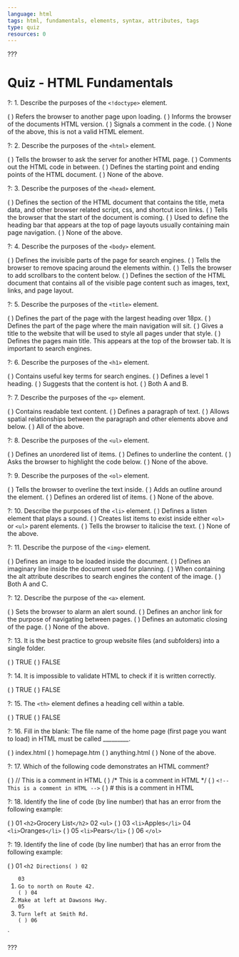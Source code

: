 ```yaml
---
language: html
tags: html, fundamentals, elements, syntax, attributes, tags
type: quiz
resources: 0
---
```


???

# Quiz - HTML Fundamentals

?: 1. Describe the purposes of the `<!doctype>` element.

( ) Refers the browser to another page upon loading.
( ) Informs the browser of the documents HTML version.
( ) Signals a comment in the code.
( ) None of the above, this is not a valid HTML element.

?: 2. Describe the purposes of the `<html>` element.

( ) Tells the browser to ask the server for another HTML page.
( ) Comments out the HTML code in between.
( ) Defines the starting point and ending points of the HTML document.
( ) None of the above.

?: 3. Describe the purposes of the `<head>` element.

( ) Defines the section of the HTML document that contains the title, meta data, and other browser related script, css, and shortcut icon links.
( ) Tells the browser that the start of the document is coming.
( ) Used to define the heading bar that appears at the top of page layouts usually containing main page navigation.
( ) None of the above.

?: 4. Describe the purposes of the `<body>` element.

( ) Defines the invisible parts of the page for search engines.
( ) Tells the browser to remove spacing around the elements within.
( ) Tells the browser to add scrollbars to the content below.
( ) Defines the section of the HTML document that contains all of the visible page content such as images, text, links, and page layout.

?: 5. Describe the purposes of the `<title>` element.

( ) Defines the part of the page with the largest heading over 18px.
( ) Defines the part of the page where the main navigation will sit.
( ) Gives a title to the website that will be used to style all pages under that style.
( ) Defines the pages main title. This appears at the top of the browser tab. It is important to search engines.

?: 6. Describe the purposes of the `<h1>` element.

( ) Contains useful key terms for search engines.
( ) Defines a level 1 heading.
( ) Suggests that the content is hot.
( ) Both A and B.

?: 7. Describe the purposes of the `<p>` element.

( ) Contains readable text content.
( ) Defines a paragraph of text.
( ) Allows spatial relationships between the paragraph and other elements above and below.
( ) All of the above.

?: 8. Describe the purposes of the `<ul>` element.

( ) Defines an unordered list of items.
( ) Defines to underline the content.
( ) Asks the browser to highlight the code below.
( ) None of the above.

?: 9. Describe the purposes of the `<ol>` element.

( ) Tells the browser to overline the text inside.
( ) Adds an outline around the element.
( ) Defines an ordered list of items.
( ) None of the above.

?: 10. Describe the purposes of the `<li>` element.
( ) Defines a listen element that plays a sound.
( ) Creates list items to exist inside either `<ol>` or `<ul>` parent elements.
( ) Tells the browser to italicise the text.
( ) None of the above.

?: 11. Describe the purpose of the `<img>` element.

( ) Defines an image to be loaded inside the document.
( ) Defines an imaginary line inside the document used for planning.
( ) When containing the alt attribute describes to search engines the content of the image.
( ) Both A and C.

?: 12. Describe the purpose of the `<a>` element.

( ) Sets the browser to alarm an alert sound.
( ) Defines an anchor link for the purpose of navigating between pages.
( ) Defines an automatic closing of the page.
( ) None of the above.

?: 13. It is the best practice to group website files (and subfolders) into a single folder.

( ) TRUE
( ) FALSE

?: 14. It is impossible to validate HTML to check if it is written correctly.

( ) TRUE
( ) FALSE

?: 15. The `<th>` element defines a heading cell within a table.

( ) TRUE
( ) FALSE

?: 16. Fill in the blank: The file name of the home page (first page you want to load) in HTML must be called _________.

( ) index.html
( ) homepage.htm
( ) anything.html
( ) None of the above.

?: 17. Which of the following code demonstrates an HTML comment?

( ) // This is a comment in HTML
( ) /* This is a comment in HTML */
( ) `<!-- This is a comment in HTML -->`
( ) # this is a comment in HTML

?: 18. Identify the line of code (by line number) that has an error from the following example:

( ) 01    `<h2>`Grocery List`</h2>`
   02    `<ul>`
( ) 03      `<li>`Apples`</li>`
   04      `<li>`Oranges`</li>`
( ) 05      `<li>`Pears`</li>`
( ) 06    `</ol>`

?: 19. Identify the line of code (by line number) that has an error from the following example:

( ) 01    `<h2 Directions`</h2>`
( ) 02    `<ol>`
   03      `<li>`Go to north on Route 42.`</li>`
( ) 04      `<li>`Make at left at Dawsons Hwy.`</li>`
   05      `<li>`Turn left at Smith Rd.`</li>`
( ) 06    `</ol>`

???
